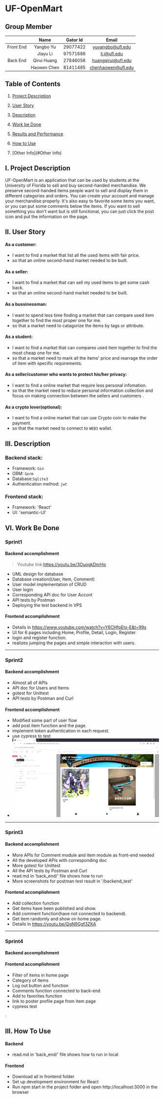 
# UF-OpenMart

## Group Member
|           |    Name     | Gator Id |  Email          |
| :-------: | :---------: | :------: | :-------------: |
| Front End |  Yangbo Yu  | 29077422 |yuyangbo@ufl.edu |
|           |  Jiayu Li   | 97571686 |li.j@ufl.edu     |
| Back  End | Qirui Huang | 27846056 |huangqirui@ufl.edu|
|           | Haowen Chen | 81411485 |chenhaowen@ufl.edu|



## Table of Contents
1. [Project Description](#ProjectDescription)

2. [User Story](#UserStory)

3. [Description](#Description)

4. [Work be Done](#Work)

5. [Results and Performance](#Test)

6. [How to Use](#Use)

7. [Other Info](#Other Info)

<a name="ProjectDescription"></a>
I. Project Description
----
UF-OpenMart is an application that can be used by students at the University of Florida to sell and buy second-handed merchandise. We preserve second-handed items people want to sell and display them in different categories and orders. You can create your account and manage your merchandise properly. It's also easy to favorite some items you want, or you can put some comments below the items. If you want to sell something you don't want but is still functional, you can just click the post icon and put the information on the page.

<a name="UserStory"></a>

II. User Story
----
#### As a customer:
* I want to find a market that list all the used items with fair price.
* so that an online second-hand market needed to be built.
#### As a seller:
* I want to find a market that can sell my used items to get some cash back.
* so that an online second-hand market needed to be built.
#### As a bussinessman:
* I want to spend less time finding a market that can compare used item together to find the most proper one for me.
* so that a market need to catagorize the items by tags or attribute.
#### As a student:
* I want to find a market that can compares used item together to find the most cheap one for me.
* so that a market need to mark all the items' price and rearrage the order of item with specific requirements.
#### As a seller/customer who wants to protect his/her privacy:
* I want to find a online market that require less personal infomation.
* so that the market need to reduce personal information collection and focus on making connection between the sellers and customers .
 #### As a crypto lover(optional):
* I want to find a online market that can use Crypto coin to make the payment.
* so that the market need to connect to `WEB3` wallet.
### 

<a name="Description"></a>

III. Description
----
### Backend stack:
* Framework: `Gin`
* ORM: `Gorm`
* Database:`Sqlite3`
* Authentication method: `jwt`

### Frontend stack:
* Framework: 'React'
* UI: 'semantic-UI'


<a name="Work"></a>
VI. Work Be Done
----
### Sprint1
#### Backend accomplishment
>Youtube link:https://youtu.be/3OuogkDnrHo
* UML design for database
* Database creation(User, Item, Comment)
* User model implementation of CRUD
* User login
* Corresponding API doc for User Accont
* API tests by Postman
* Deploying the test backend in VPS
#### Frontend accomplishment
* Details in https://www.youtube.com/watch?v=Y6CHfpEtx-E&t=99s
* UI for 6 pages including Home, Profile, Detail, Login, Register.
* login and register function.
* realizes jumping the pages and  simple interaction with users.

----
### Sprint2
#### Backend accomplishment
* Almost all of APIs
* API doc for Users and Items
* gotest for Unittest
* API tests by Postman and Curl

#### Frontend accomplishment
* Modified some part of user flow
* add post item function and the page.
* implement token authentication in each request.
* use cypress to test
* ![image](https://github.com/SoftwareEngineering-Course-Group/UF-OpenMart/blob/main/Images/ezgif-4-93b1a5a8d9.gif)

----
### Sprint3
#### Backend accomplishment
* More APIs for Comment module and item module as front-end needed
* All the developed APIs with corresponding doc
* More gotest for Unittest
* All the API tests by Postman and Curl
* read.md in 'back_end/' file shows how to run
* More screenshots for postman test result in '/backend_test'

#### Frontend accomplishment
* Add collection function
* Get items have been published and show.
* Add comment function(have not connected to backend).
* Get item randomly and show on home page.
* Details in https://youtu.be/QgN9Ggf3ZKA

----
### Sprint4
#### Backend accomplishment


#### Frontend accomplishment
* Filter of items in home page
* Category of items
* Log out button and function
* Comments function connected to back-end
* Add to favorites function
* link to poster profile page from item page
* cypress test

<a name="Use"></a>·

III. How To Use
----
#### Backend
* read.md in 'back_end/' file shows how to run in local

#### Frontend 
* Download all in frontend folder
* Set up development environment for React
* Run npm start in the project folder and open http://localhost:3000 in the browser

